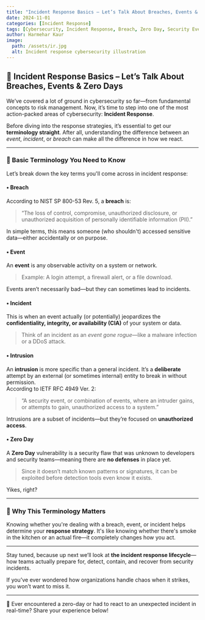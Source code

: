 ```yaml
---
title: "Incident Response Basics – Let’s Talk About Breaches, Events & Zero Days"
date: 2024-11-01
categories: [Incident Response]
tags: [Cybersecurity, Incident Response, Breach, Zero Day, Security Events, CIA Triad]
author: Harmehar Kaur
image:
  path: /assets/ir.jpg
  alt: Incident response cybersecurity illustration
---
```


## 🚨 Incident Response Basics – Let’s Talk About Breaches, Events & Zero Days

We’ve covered a lot of ground in cybersecurity so far—from fundamental concepts to risk management. Now, it’s time to step into one of the most action-packed areas of cybersecurity: **Incident Response**.

Before diving into the response strategies, it’s essential to get our **terminology straight**. After all, understanding the difference between an *event*, *incident*, or *breach* can make all the difference in how we react.

---

### 🧠 Basic Terminology You Need to Know

Let’s break down the key terms you'll come across in incident response:

#### • Breach  
According to NIST SP 800-53 Rev. 5, a **breach** is:
> “The loss of control, compromise, unauthorized disclosure, or unauthorized acquisition of personally identifiable information (PII).”

In simple terms, this means someone (who shouldn't) accessed sensitive data—either accidentally or on purpose.

#### • Event  
An **event** is any observable activity on a system or network.  
> Example: A login attempt, a firewall alert, or a file download.

Events aren’t necessarily bad—but they can sometimes lead to incidents.

#### • Incident  
This is when an event actually (or potentially) jeopardizes the **confidentiality, integrity, or availability (CIA)** of your system or data.
> Think of an incident as an *event gone rogue*—like a malware infection or a DDoS attack.

#### • Intrusion  
An **intrusion** is more specific than a general incident. It’s a **deliberate** attempt by an external (or sometimes internal) entity to break in without permission.  
According to IETF RFC 4949 Ver. 2:
> “A security event, or combination of events, where an intruder gains, or attempts to gain, unauthorized access to a system.”

Intrusions are a subset of incidents—but they’re focused on **unauthorized access**.

#### • Zero Day  
A **Zero Day** vulnerability is a security flaw that was unknown to developers and security teams—meaning there are **no defenses** in place yet.
> Since it doesn’t match known patterns or signatures, it can be exploited before detection tools even know it exists.

Yikes, right?

---

### 🧩 Why This Terminology Matters

Knowing whether you're dealing with a breach, event, or incident helps determine your **response strategy**. It's like knowing whether there's smoke in the kitchen or an actual fire—it completely changes how you act.

---

Stay tuned, because up next we’ll look at **the incident response lifecycle**—how teams actually prepare for, detect, contain, and recover from security incidents.

If you’ve ever wondered how organizations handle chaos when it strikes, you won’t want to miss it.

---

💬 Ever encountered a zero-day or had to react to an unexpected incident in real-time? Share your experience below!
